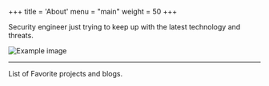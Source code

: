 +++
title = 'About'
menu = "main"
weight = 50
+++

Security engineer just trying to keep up with the latest technology and threats.

![Example image](/about/about-pic.jpeg)

******

List of Favorite projects and blogs.
